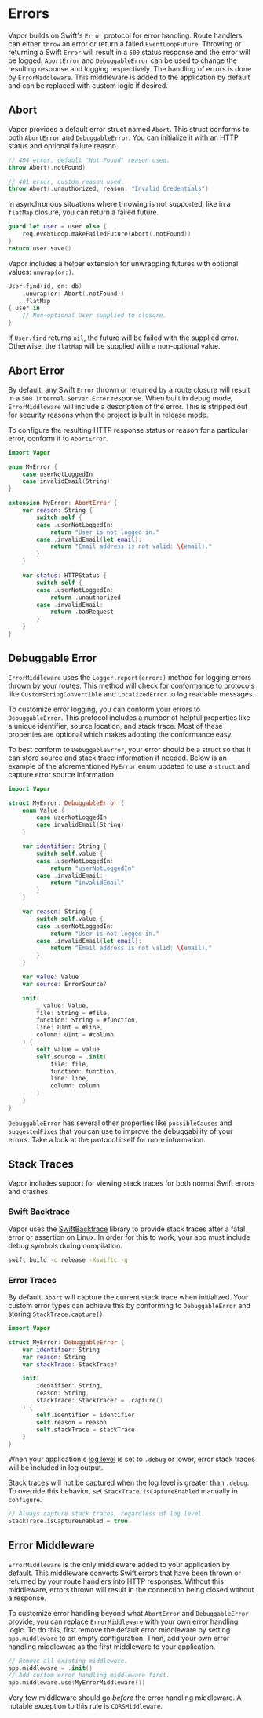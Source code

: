 # Errors

Vapor builds on Swift's `Error` protocol for error handling. Route handlers can either `throw` an error or return a failed `EventLoopFuture`. Throwing or returning a Swift `Error` will result in a `500` status response and the error will be logged. `AbortError` and `DebuggableError` can be used to change the resulting response and logging respectively. The handling of errors is done by `ErrorMiddleware`. This middleware is added to the application by default and can be replaced with custom logic if desired. 

## Abort

Vapor provides a default error struct named `Abort`. This struct conforms to both `AbortError` and `DebuggableError`. You can initialize it with an HTTP status and optional failure reason.

```swift
// 404 error, default "Not Found" reason used.
throw Abort(.notFound)

// 401 error, custom reason used.
throw Abort(.unauthorized, reason: "Invalid Credentials")
```

In asynchronous situations where throwing is not supported, like in a `flatMap` closure, you can return a failed future.

```swift
guard let user = user else {
    req.eventLoop.makeFailedFuture(Abort(.notFound))    
}
return user.save()
```

Vapor includes a helper extension for unwrapping futures with optional values: `unwrap(or:)`. 

```swift
User.find(id, on: db)
    .unwrap(or: Abort(.notFound))
    .flatMap 
{ user in
    // Non-optional User supplied to closure.
}
```

If `User.find` returns `nil`, the future will be failed with the supplied error. Otherwise, the `flatMap` will be supplied with a non-optional value.


## Abort Error

By default, any Swift `Error` thrown or returned by a route closure will result in a `500 Internal Server Error` response. When built in debug mode, `ErrorMiddleware` will include a description of the error. This is stripped out for security reasons when the project is built in release mode. 

To configure the resulting HTTP response status or reason for a particular error, conform it to `AbortError`. 

```swift
import Vapor

enum MyError {
    case userNotLoggedIn
    case invalidEmail(String)
}

extension MyError: AbortError {
    var reason: String {
        switch self {
        case .userNotLoggedIn:
            return "User is not logged in."
        case .invalidEmail(let email):
            return "Email address is not valid: \(email)."
        }
    }

    var status: HTTPStatus {
        switch self {
        case .userNotLoggedIn:
            return .unauthorized
        case .invalidEmail:
            return .badRequest
        }
    }
}
```

## Debuggable Error

`ErrorMiddleware` uses the `Logger.report(error:)` method for logging errors thrown by your routes. This method will check for conformance to protocols like `CustomStringConvertible` and `LocalizedError` to log readable messages.

To customize error logging, you can conform your errors to `DebuggableError`. This protocol includes a number of helpful properties like a unique identifier, source location, and stack trace. Most of these properties are optional which makes adopting the conformance easy. 

To best conform to `DebuggableError`, your error should be a struct so that it can store source and stack trace information if needed. Below is an example of the aforementioned `MyError` enum updated to use a `struct` and capture error source information.

```swift
import Vapor

struct MyError: DebuggableError {
    enum Value {
        case userNotLoggedIn
        case invalidEmail(String)
    }

    var identifier: String {
        switch self.value {
        case .userNotLoggedIn:
            return "userNotLoggedIn"
        case .invalidEmail:
            return "invalidEmail"
        }
    }

    var reason: String {
        switch self.value {
        case .userNotLoggedIn:
            return "User is not logged in."
        case .invalidEmail(let email):
            return "Email address is not valid: \(email)."
        }
    }

    var value: Value
    var source: ErrorSource?

    init(
        _ value: Value,
        file: String = #file,
        function: String = #function,
        line: UInt = #line,
        column: UInt = #column
    ) {
        self.value = value
        self.source = .init(
            file: file,
            function: function,
            line: line,
            column: column
        )
    }
}
```

`DebuggableError` has several other properties like `possibleCauses` and `suggestedFixes` that you can use to improve the debuggability of your errors. Take a look at the protocol itself for more information.

## Stack Traces

Vapor includes support for viewing stack traces for both normal Swift errors and crashes. 

### Swift Backtrace

Vapor uses the [SwiftBacktrace](https://github.com/swift-server/swift-backtrace) library to provide stack traces after a fatal error or assertion on Linux. In order for this to work, your app must include debug symbols during compilation.

```sh
swift build -c release -Xswiftc -g
```

### Error Traces

By default, `Abort` will capture the current stack trace when initialized. Your custom error types can achieve this by conforming to `DebuggableError` and storing `StackTrace.capture()`.

```swift
import Vapor

struct MyError: DebuggableError {
    var identifier: String
    var reason: String
    var stackTrace: StackTrace?

    init(
        identifier: String,
        reason: String,
        stackTrace: StackTrace? = .capture()
    ) {
        self.identifier = identifier
        self.reason = reason
        self.stackTrace = stackTrace
    }
}
```

When your application's [log level](logging.md#level) is set to `.debug` or lower, error stack traces will be included in log output. 

Stack traces will not be captured when the log level is greater than `.debug`. To override this behavior, set `StackTrace.isCaptureEnabled` manually in `configure`. 

```swift
// Always capture stack traces, regardless of log level.
StackTrace.isCaptureEnabled = true
```

## Error Middleware

`ErrorMiddleware` is the only middleware added to your application by default. This middleware converts Swift errors that have been thrown or returned by your route handlers into HTTP responses. Without this middleware, errors thrown will result in the connection being closed without a response. 

To customize error handling beyond what `AbortError` and `DebuggableError` provide, you can replace `ErrorMiddleware` with your own error handling logic. To do this, first remove the default error middleware by setting `app.middleware` to an empty configuration. Then, add your own error handling middleware as the first middleware to your application.

```swift
// Remove all existing middleware.
app.middleware = .init()
// Add custom error handling middleware first.
app.middleware.use(MyErrorMiddleware())
```

Very few middleware should go _before_ the error handling middleware. A notable exception to this rule is `CORSMiddleware`.
